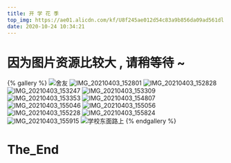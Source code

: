 ```yaml
---
title: 开 学 花 季
top_img: https://ae01.alicdn.com/kf/U8f245ae012d54c83a9b856da09ad561dl.jpg
date: 2020-10-24 10:34:21
---
```


# 因为图片资源比较大 , 请稍等待 ~

{% gallery %}
![舍友](https://codehhr.coding.net/p/codehhr/d/kd/git/raw/master/blossomseason/fjh.jpg)
![IMG_20210403_152801](https://codehhr.coding.net/p/codehhr/d/kd/git/raw/master/blossomseason/IMG_20210403_152801.jpg)
![IMG_20210403_152828](https://codehhr.coding.net/p/codehhr/d/kd/git/raw/master/blossomseason/IMG_20210403_152828_1.jpg)
![IMG_20210403_153247](https://codehhr.coding.net/p/codehhr/d/kd/git/raw/master/blossomseason/IMG_20210403_153247.jpg)
![IMG_20210403_153309](https://codehhr.coding.net/p/codehhr/d/kd/git/raw/master/blossomseason/IMG_20210403_153309.jpg)
![IMG_20210403_153353](https://codehhr.coding.net/p/codehhr/d/kd/git/raw/master/blossomseason/IMG_20210403_153353.jpg)
![IMG_20210403_154807](https://codehhr.coding.net/p/codehhr/d/kd/git/raw/master/blossomseason/IMG_20210403_154807.jpg)
![IMG_20210403_155046](https://codehhr.coding.net/p/codehhr/d/kd/git/raw/master/blossomseason/IMG_20210403_155046.jpg)
![IMG_20210403_155056](https://codehhr.coding.net/p/codehhr/d/kd/git/raw/master/blossomseason/IMG_20210403_155056.jpg)
![IMG_20210403_155228](https://codehhr.coding.net/p/codehhr/d/kd/git/raw/master/blossomseason/IMG_20210403_155228.jpg)
![IMG_20210403_155824](https://codehhr.coding.net/p/codehhr/d/kd/git/raw/master/blossomseason/IMG_20210403_155824.jpg)
![IMG_20210403_155915](https://codehhr.coding.net/p/codehhr/d/kd/git/raw/master/blossomseason/IMG_20210403_155915.jpg)
![学校东面路上](https://codehhr.coding.net/p/codehhr/d/kd/git/raw/master/blossomseason/roadsideflower.jpg)
{% endgallery %}

# The_End
